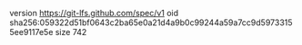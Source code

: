 version https://git-lfs.github.com/spec/v1
oid sha256:059322d51bf0643c2ba65e0a21d4a9b0c99244a59a7cc9d59733155ee9117e5e
size 742
